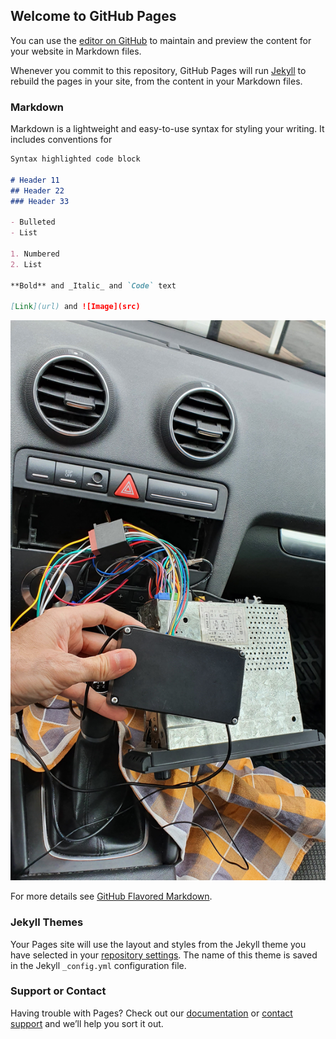 ## Welcome to GitHub Pages

You can use the [editor on GitHub](https://github.com/bessobesso/dab-receiver/edit/gh-pages/index.md) to maintain and preview the content for your website in Markdown files.

Whenever you commit to this repository, GitHub Pages will run [Jekyll](https://jekyllrb.com/) to rebuild the pages in your site, from the content in your Markdown files.

### Markdown

Markdown is a lightweight and easy-to-use syntax for styling your writing. It includes conventions for

```markdown
Syntax highlighted code block

# Header 11
## Header 22
### Header 33

- Bulleted
- List

1. Numbered
2. List

**Bold** and _Italic_ and `Code` text

[Link](url) and ![Image](src)
```

![Image of Yaktocat](https://github.com/bessobesso/dab-receiver/blob/gh-pages/20200819_144726.jpg)

For more details see [GitHub Flavored Markdown](https://guides.github.com/features/mastering-markdown/).

### Jekyll Themes

Your Pages site will use the layout and styles from the Jekyll theme you have selected in your [repository settings](https://github.com/bessobesso/dab-receiver/settings). The name of this theme is saved in the Jekyll `_config.yml` configuration file.

### Support or Contact

Having trouble with Pages? Check out our [documentation](https://docs.github.com/categories/github-pages-basics/) or [contact support](https://github.com/contact) and we’ll help you sort it out.
